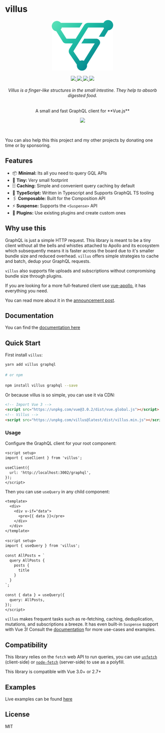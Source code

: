 # villus

<p align="center">
  <img width="200" src="https://raw.githubusercontent.com/logaretm/villus/main/logo.png">
</p>

<p align="center">
  <a target="_blank" href="https://www.npmjs.com/package/villus">
    <img src="https://img.shields.io/npm/v/villus.svg?label=&color=05bda8">
  </a>
  <a target="_blank" href="https://npm-stat.com/charts.html?package=villus">
    <img src="https://img.shields.io/npm/dm/villus.svg?color=05bd6d&label=">
  </a>
  <a href="https://villus.logaretm.com/" target="_blank">
    <img src="https://img.shields.io/badge/-docs%20and%20demos-009f53">
  </a>
  <a href="https://github.com/sponsors/logaretm">
    <img src="https://img.shields.io/badge/-%E2%99%A5%20Sponsors-ec5cc6">
  </a>
</p>

<h6 align="center">Villus is a finger-like structures in the small intestine. They help to absorb digested food.</h6>

<p align="center">
A small and fast GraphQL client for **Vue.js**
</p>

<p align="center">
  <a href="https://github.com/sponsors/logaretm">
    <img src='https://sponsors.logaretm.com/sponsors.svg'>
  </a>
</p>

<br>

You can also help this this project and my other projects by donating one time or by sponsoring.

## Features

- 📦 **Minimal:** Its all you need to query GQL APIs
- 🦐 **Tiny:** Very small footprint
- 🗄 **Caching:** Simple and convenient query caching by default
- 👕 **TypeScript:** Written in Typescript and Supports GraphQL TS tooling
- 🖇 **Composable:** Built for the Composition API
- ⚡️ **Suspense:** Supports the `<Suspense>` API
- 🔌 **Plugins:** Use existing plugins and create custom ones

## Why use this

GraphQL is just a simple HTTP request. This library is meant to be a tiny client without all the bells and whistles attached to Apollo and its ecosystem which subsequently means it is faster across the board due to it's smaller bundle size and reduced overhead. `villus` offers simple strategies to cache and batch, dedup your GraphQL requests.

`villus` also supports file uploads and subscriptions without compromising bundle size through plugins.

If you are looking for a more full-featured client use [vue-apollo](https://github.com/vuejs/vue-apollo), it has everything you need.

You can read more about it in the [announcement post](https://logaretm.com/blog/2020-01-11-announcing-villus/).

## Documentation

You can find the [documentation here](https://villus.logaretm.com/)

## Quick Start

First install `villus`:

```bash
yarn add villus graphql

# or npm

npm install villus graphql --save
```

Or because villus is so simple, you can use it via CDN:

```html
<!-- Import Vue 3 -->
<script src="https://unpkg.com/vue@3.0.2/dist/vue.global.js"></script>
<!-- Villus -->
<script src="https://unpkg.com/villus@latest/dist/villus.min.js"></script>
```

### Usage

Configure the GraphQL client for your root component:

```vue
<script setup>
import { useClient } from 'villus';

useClient({
  url: 'http://localhost:3002/graphql',
});
</script>
```

Then you can use `useQuery` in any child component:

```vue
<template>
  <div>
    <div v-if="data">
      <pre>{{ data }}</pre>
    </div>
  </div>
</template>

<script setup>
import { useQuery } from 'villus';

const AllPosts = `
  query AllPosts {
    posts {
      title
    }
  }
`;

const { data } = useQuery({
  query: AllPosts,
});
</script>
```

`villus` makes frequent tasks such as re-fetching, caching, deduplication, mutations, and subscriptions a breeze. It has even built-in `Suspense` support with Vue 3! Consult the [documentation](https://villus.logaretm.com) for more use-cases and examples.

## Compatibility

This library relies on the `fetch` web API to run queries, you can use [`unfetch`](https://github.com/developit/unfetch) (client-side) or [`node-fetch`](https://www.npmjs.com/package/node-fetch) (server-side) to use as a polyfill.

This library is compatible with Vue 3.0+ or 2.7+

## Examples

Live examples can be found [here](https://villus.logaretm.com/examples/basic-query)

## License

MIT
